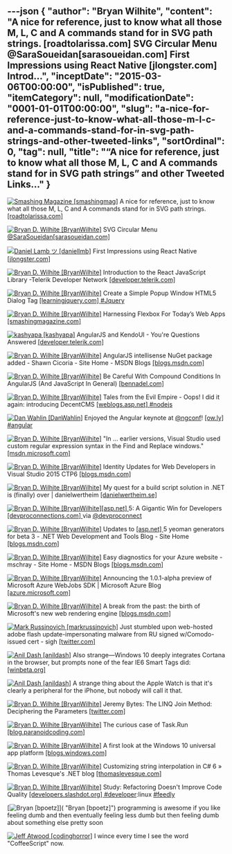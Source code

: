 ---json
{
  "author": "Bryan Wilhite",
  "content": "A nice for reference, just to know what all those M, L, C and A commands stand for in SVG path strings. [roadtolarissa.com]        SVG Circular Menu @SaraSoueidan[sarasoueidan.com]        First Impressions using React Native [jlongster.com]        Introd...",
  "inceptDate": "2015-03-06T00:00:00",
  "isPublished": true,
  "itemCategory": null,
  "modificationDate": "0001-01-01T00:00:00",
  "slug": "a-nice-for-reference-just-to-know-what-all-those-m-l-c-and-a-commands-stand-for-in-svg-path-strings-and-other-tweeted-links",
  "sortOrdinal": 0,
  "tag": null,
  "title": "“A nice for reference, just to know what all those M, L, C and A commands stand for in SVG path strings” and other Tweeted Links…"
}
---

[<img alt="Smashing Magazine [smashingmag]" src="https://songhay.blob.core.windows.net/shared-social-twitter/smashingmag.png">](http://t.co/GWd3gP4kCk "Smashing Magazine [smashingmag]") A nice for reference, just to know what all those M, L, C and A commands stand for in SVG path strings. [[roadtolarissa.com] ](http://roadtolarissa.com/blog/2015/02/22/svg-path-strings/)

[<img alt="Bryan D. Wilhite [BryanWilhite]" src="https://songhay.blob.core.windows.net/shared-social-twitter/BryanWilhite.jpeg">](http://t.co/UNdqV0Z1zz "Bryan D. Wilhite [BryanWilhite]") SVG Circular Menu [@SaraSoueidan](http://twitter.com/SaraSoueidan)[[sarasoueidan.com] ](http://sarasoueidan.com/tools/circulus/)

[<img alt="Daniel Lamb ツ [daniellmb]" src="https://songhay.blob.core.windows.net/shared-social-twitter/daniellmb.jpeg">](http://t.co/P9MNGwd7tq "Daniel Lamb ツ [daniellmb]") First Impressions using React Native [[jlongster.com] ](http://jlongster.com/First-Impressions-using-React-Native)

[<img alt="Bryan D. Wilhite [BryanWilhite]" src="https://songhay.blob.core.windows.net/shared-social-twitter/BryanWilhite.jpeg">](http://t.co/UNdqV0Z1zz "Bryan D. Wilhite [BryanWilhite]") Introduction to the React JavaScript Library -Telerik Developer Network [[developer.telerik.com] ](http://developer.telerik.com/featured/introduction-to-the-react-javascript-framework/)

[<img alt="Bryan D. Wilhite [BryanWilhite]" src="https://songhay.blob.core.windows.net/shared-social-twitter/BryanWilhite.jpeg">](http://t.co/UNdqV0Z1zz "Bryan D. Wilhite [BryanWilhite]") Create a Simple Popup Window HTML5 Dialog Tag [[learningjquery.com] ](http://www.learningjquery.com/2015/03/create-a-simple-popup-window-html5-dialog-tag)[#Jquery](http://search.twitter.com/search?q=%23Jquery)

[<img alt="Bryan D. Wilhite [BryanWilhite]" src="https://songhay.blob.core.windows.net/shared-social-twitter/BryanWilhite.jpeg">](http://t.co/UNdqV0Z1zz "Bryan D. Wilhite [BryanWilhite]") Harnessing Flexbox For Today’s Web Apps [[smashingmagazine.com] ](http://www.smashingmagazine.com/2015/03/harnessing-flexbox-for-todays-web-apps/)

[<img alt="kashyapa [kashyapa]" src="https://songhay.blob.core.windows.net/shared-social-twitter/kashyapa.png">](http://t.co/bSQZdULJ "kashyapa [kashyapa]") AngularJS and KendoUI - You're Questions Answered [[developer.telerik.com] ](http://developer.telerik.com/featured/angularjs-and-kendoui-youre-questions-answered/)

[<img alt="Bryan D. Wilhite [BryanWilhite]" src="https://songhay.blob.core.windows.net/shared-social-twitter/BryanWilhite.jpeg">](http://t.co/UNdqV0Z1zz "Bryan D. Wilhite [BryanWilhite]") AngularJS intellisense NuGet package added - Shawn Cicoria - Site Home - MSDN Blogs [[blogs.msdn.com] ](http://blogs.msdn.com/b/scicoria/archive/2015/02/27/angularjs-intellisense-nuget-package-added.aspx)

[<img alt="Bryan D. Wilhite [BryanWilhite]" src="https://songhay.blob.core.windows.net/shared-social-twitter/BryanWilhite.jpeg">](http://t.co/UNdqV0Z1zz "Bryan D. Wilhite [BryanWilhite]") Be Careful With Compound Conditions In AngularJS (And JavaScript In General) [[bennadel.com] ](http://www.bennadel.com/blog/2789-be-careful-with-compound-conditions-in-angularjs-and-javascript-in-general.htm)

[<img alt="Bryan D. Wilhite [BryanWilhite]" src="https://songhay.blob.core.windows.net/shared-social-twitter/BryanWilhite.jpeg">](http://t.co/UNdqV0Z1zz "Bryan D. Wilhite [BryanWilhite]") Tales from the Evil Empire - Oops! I did it again: introducing DecentCMS [[weblogs.asp.net] ](http://weblogs.asp.net/bleroy/introducing-decent-cms)[#nodejs](http://search.twitter.com/search?q=%23nodejs)

[<img alt="Dan Wahlin [DanWahlin]" src="https://songhay.blob.core.windows.net/shared-social-twitter/DanWahlin.jpg">](http://t.co/c7NMlkWp7Q "Dan Wahlin [DanWahlin]") Enjoyed the Angular keynote at [@ngconf](http://twitter.com/ngconf)! [[ow.ly] ](http://ow.ly/i/8Tq32)[#angular](http://search.twitter.com/search?q=%23angular)

[<img alt="Bryan D. Wilhite [BryanWilhite]" src="https://songhay.blob.core.windows.net/shared-social-twitter/BryanWilhite.jpeg">](http://t.co/UNdqV0Z1zz "Bryan D. Wilhite [BryanWilhite]") "In ... earlier versions, Visual Studio used custom regular expression syntax in the Find and Replace windows." [[msdn.microsoft.com] ](https://msdn.microsoft.com/en-us/library/2k3te2cs.aspx)

[<img alt="Bryan D. Wilhite [BryanWilhite]" src="https://songhay.blob.core.windows.net/shared-social-twitter/BryanWilhite.jpeg">](http://t.co/UNdqV0Z1zz "Bryan D. Wilhite [BryanWilhite]") Identity Updates for Web Developers in Visual Studio 2015 CTP6 [[blogs.msdn.com] ](http://blogs.msdn.com/b/webdev/archive/2015/02/25/identity-updates-for-web-developers-in-visual-studio-2015-ctp6.aspx)

[<img alt="Bryan D. Wilhite [BryanWilhite]" src="https://songhay.blob.core.windows.net/shared-social-twitter/BryanWilhite.jpeg">](http://t.co/UNdqV0Z1zz "Bryan D. Wilhite [BryanWilhite]") My quest for a build script solution in .NET is (finally) over | danielwertheim [[danielwertheim.se] ](http://danielwertheim.se/2015/03/01/my-quest-for-a-build-script-solution-in-net-is-finally-over/)

[<img alt="Bryan D. Wilhite [BryanWilhite]" src="https://songhay.blob.core.windows.net/shared-social-twitter/BryanWilhite.jpeg">](http://t.co/UNdqV0Z1zz "Bryan D. Wilhite [BryanWilhite]")[[asp.net] ](http://www.asp.net/) 5: A Gigantic Win for Developers [[devproconnections.com] ](http://devproconnections.com/development/aspnet-5-gigantic-win-developers) via [@devproconnect](http://twitter.com/devproconnect)

[<img alt="Bryan D. Wilhite [BryanWilhite]" src="https://songhay.blob.core.windows.net/shared-social-twitter/BryanWilhite.jpeg">](http://t.co/UNdqV0Z1zz "Bryan D. Wilhite [BryanWilhite]") Updates to [[asp.net] ](http://www.asp.net/) 5 yeoman generators for beta 3 - .NET Web Development and Tools Blog - Site Home [[blogs.msdn.com] ](http://blogs.msdn.com/b/webdev/archive/2015/02/28/asp-net-yeoman-generators-for-beta-3.aspx)

[<img alt="Bryan D. Wilhite [BryanWilhite]" src="https://songhay.blob.core.windows.net/shared-social-twitter/BryanWilhite.jpeg">](http://t.co/UNdqV0Z1zz "Bryan D. Wilhite [BryanWilhite]") Easy diagnostics for your Azure website - mschray - Site Home - MSDN Blogs [[blogs.msdn.com] ](http://blogs.msdn.com/b/mschray/archive/2015/02/26/easy-diagnostics-for-your-azure-website.aspx)

[<img alt="Bryan D. Wilhite [BryanWilhite]" src="https://songhay.blob.core.windows.net/shared-social-twitter/BryanWilhite.jpeg">](http://t.co/UNdqV0Z1zz "Bryan D. Wilhite [BryanWilhite]") Announcing the 1.0.1-alpha preview of Microsoft Azure WebJobs SDK | Microsoft Azure Blog [[azure.microsoft.com] ](http://azure.microsoft.com/blog/2015/02/24/announcing-the-1-0-1-alpha-preview-of-microsoft-azure-webjobs-sdk/)

[<img alt="Bryan D. Wilhite [BryanWilhite]" src="https://songhay.blob.core.windows.net/shared-social-twitter/BryanWilhite.jpeg">](http://t.co/UNdqV0Z1zz "Bryan D. Wilhite [BryanWilhite]") A break from the past: the birth of Microsoft's new web rendering engine [[blogs.msdn.com] ](http://blogs.msdn.com/b/ie/archive/2015/02/26/a-break-from-the-past-the-birth-of-microsoft-s-new-web-rendering-engine.aspx)

[<img alt="Mark Russinovich [markrussinovich]" src="https://songhay.blob.core.windows.net/shared-social-twitter/markrussinovich.jpg">](http://t.co/YatoZNxvZr "Mark Russinovich [markrussinovich]") Just stumbled upon web-hosted adobe flash update-impersonating malware from RU signed w/Comodo-issued cert - sigh [[twitter.com] ](https://twitter.com/markrussinovich/status/572971919303032832/photo/1)

[<img alt="Anil Dash [anildash]" src="https://songhay.blob.core.windows.net/shared-social-twitter/anildash.png">](http://t.co/DGlCONxUGJ "Anil Dash [anildash]") Also strange—Windows 10 deeply integrates Cortana in the browser, but prompts none of the fear IE6 Smart Tags did: [[winbeta.org] ](http://www.winbeta.org/news/windows-10-closer-look-cortana-integration-spartan-video)

[<img alt="Anil Dash [anildash]" src="https://songhay.blob.core.windows.net/shared-social-twitter/anildash.png">](http://t.co/DGlCONxUGJ "Anil Dash [anildash]") A strange thing about the Apple Watch is that it's clearly a peripheral for the iPhone, but nobody will call it that. 

[<img alt="Bryan D. Wilhite [BryanWilhite]" src="https://songhay.blob.core.windows.net/shared-social-twitter/BryanWilhite.jpeg">](http://t.co/UNdqV0Z1zz "Bryan D. Wilhite [BryanWilhite]") Jeremy Bytes: The LINQ Join Method: Deciphering the Parameters [[twitter.com] ](https://twitter.com/safety/unsafe_link_warning?unsafe_link=http%3A%2F%2Fjeremybytes.blogspot.co.uk%2F2015%2F02%2Fthe-linq-join-method-deciphering_25.html)

[<img alt="Bryan D. Wilhite [BryanWilhite]" src="https://songhay.blob.core.windows.net/shared-social-twitter/BryanWilhite.jpeg">](http://t.co/UNdqV0Z1zz "Bryan D. Wilhite [BryanWilhite]") The curious case of Task.Run [[blog.paranoidcoding.com] ](http://blog.paranoidcoding.com/2015/02/23/curious-case-of-task-run.html)

[<img alt="Bryan D. Wilhite [BryanWilhite]" src="https://songhay.blob.core.windows.net/shared-social-twitter/BryanWilhite.jpeg">](http://t.co/UNdqV0Z1zz "Bryan D. Wilhite [BryanWilhite]") A first look at the Windows 10 universal app platform [[blogs.windows.com] ](http://blogs.windows.com/buildingapps/2015/03/02/a-first-look-at-the-windows-10-universal-app-platform/)

[<img alt="Bryan D. Wilhite [BryanWilhite]" src="https://songhay.blob.core.windows.net/shared-social-twitter/BryanWilhite.jpeg">](http://t.co/UNdqV0Z1zz "Bryan D. Wilhite [BryanWilhite]") Customizing string interpolation in C# 6 » Thomas Levesque's .NET blog [[thomaslevesque.com] ](http://www.thomaslevesque.com/2015/02/24/customizing-string-interpolation-in-c-6/)

[<img alt="Bryan D. Wilhite [BryanWilhite]" src="https://songhay.blob.core.windows.net/shared-social-twitter/BryanWilhite.jpeg">](http://t.co/UNdqV0Z1zz "Bryan D. Wilhite [BryanWilhite]") Study: Refactoring Doesn't Improve Code Quality [[developers.slashdot.org] ](http://developers.slashdot.org/story/15/03/03/2229212/study-refactoring-doesnt-improve-code-quality?utm_source=feedly&utm_reader=feedly1.0mainlinkanon&utm_medium=feed)[#developer](http://search.twitter.com/search?q=%23developer):linux [#feedly](http://search.twitter.com/search?q=%23feedly)

[<img alt="Bryan [bpoetz]" src="https://songhay.blob.core.windows.net/shared-social-twitter/bpoetz.jpeg">]( "Bryan [bpoetz]") programming is awesome if you like feeling dumb and then eventually feeling less dumb but then feeling dumb about something else pretty soon 

[<img alt="Jeff Atwood [codinghorror]" src="https://songhay.blob.core.windows.net/shared-social-twitter/codinghorror.png">](http://t.co/rM9N1bQpLr "Jeff Atwood [codinghorror]") I wince every time I see the word "CoffeeScript" now.
